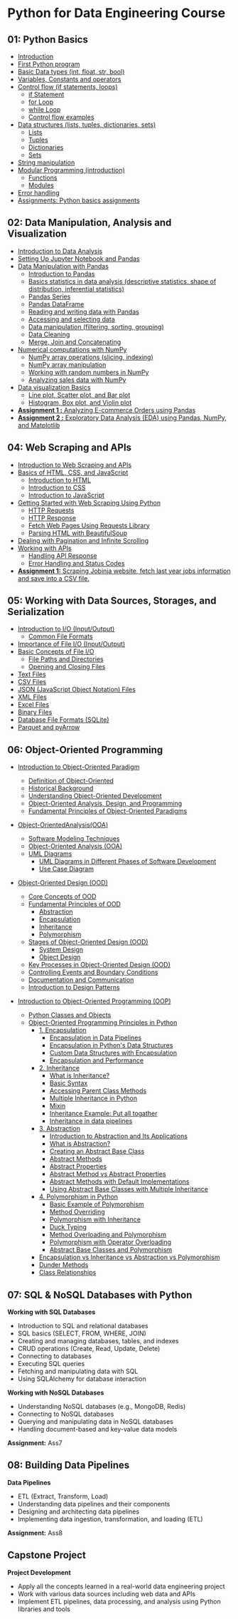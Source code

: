 # Python for Data Engineering Course

## 01: Python Basics

- [Introduction](https://github.com/behnamyazdan/PythonForDataEngineeringCourse/blob/main/01-PythonBasics/00-Introductoin.md)
- [First Python program](https://github.com/behnamyazdan/PythonForDataEngineeringCourse/blob/main/01-PythonBasics/01-FirstStep.md)
- [Basic Data types (int, float, str, bool)](https://github.com/behnamyazdan/PythonForDataEngineeringCourse/blob/main/01-PythonBasics/02-DataTypes.md)
- [Variables, Constants and operators](https://github.com/behnamyazdan/PythonForDataEngineeringCourse/blob/main/01-PythonBasics/03-Variables_ContstantsAndOperators.md)
- [Control flow (if statements, loops)](https://github.com/behnamyazdan/PythonForDataEngineeringCourse/blob/main/01-PythonBasics/04-01-ControlFlow(intro).md)
  - [if Statement](https://github.com/behnamyazdan/PythonForDataEngineeringCourse/blob/main/01-PythonBasics/04-02-ControlFlow(if%20statement).md)
  - [for Loop](https://github.com/behnamyazdan/PythonForDataEngineeringCourse/blob/main/01-PythonBasics/04-03-ControlFlow(for%20loop).md)
  - [while Loop](https://github.com/behnamyazdan/PythonForDataEngineeringCourse/blob/main/01-PythonBasics/04-04-ControlFlow(while%20loop).md)
  - [Control flow examples](https://github.com/behnamyazdan/PythonForDataEngineeringCourse/blob/main/01-PythonBasics/04-06-ControlFlow(examples).md)
- [Data structures (lists, tuples, dictionaries, sets)](https://github.com/behnamyazdan/PythonForDataEngineeringCourse/blob/main/01-PythonBasics/05-01-DataStructure(intro).md)
  - [Lists](https://github.com/behnamyazdan/PythonForDataEngineeringCourse/blob/main/01-PythonBasics/05-02-DataStructure(list).md)
  - [Tuples](https://github.com/behnamyazdan/PythonForDataEngineeringCourse/blob/main/01-PythonBasics/05-03-DataStructure(tuple).md)
  - [Dictionaries](https://github.com/behnamyazdan/PythonForDataEngineeringCourse/blob/main/01-PythonBasics/05-04-DataStructure(dictionaries).md)
  - [Sets](https://github.com/behnamyazdan/PythonForDataEngineeringCourse/blob/main/01-PythonBasics/05-05-DataStructure(sets).md)
- [String manipulation](https://github.com/behnamyazdan/PythonForDataEngineeringCourse/blob/main/01-PythonBasics/06-StringManipulation.md)
- [Modular Programming (introduction)](https://github.com/behnamyazdan/PythonForDataEngineeringCourse/blob/main/01-PythonBasics/07-01-ModularProgramming.md)
  - [Functions](https://github.com/behnamyazdan/PythonForDataEngineeringCourse/blob/main/01-PythonBasics/07-02-Functions.md)
  - [Modules](https://github.com/behnamyazdan/PythonForDataEngineeringCourse/blob/main/01-PythonBasics/07-03-Modules.md)
- [Error handling](https://github.com/behnamyazdan/PythonForDataEngineeringCourse/blob/main/01-PythonBasics/08-ErrorHandling.md)
- [Assignments: Python basics assignments](https://github.com/behnamyazdan/PythonForDataEngineeringCourse/blob/main/01-PythonBasics/PythonBasicsAssignments.md)
  
## 02: Data Manipulation, Analysis and Visualization

- [Introduction to Data Analysis](https://github.com/behnamyazdan/PythonForDataEngineeringCourse/blob/main/02-DataManipulationAndAnalysis/01-IntroductopnToDataAnalysis.md)
- [Setting Up Jupyter Notebook and Pandas](https://github.com/behnamyazdan/PythonForDataEngineeringCourse/blob/main/02-DataManipulationAndAnalysis/02-SettingUpJupyterNotebookandPandas.md)
- [Data Manipulation with Pandas](https://github.com/behnamyazdan/PythonForDataEngineeringCourse/blob/main/02-DataManipulationAndAnalysis/03-IntroductionToPandas.md)
  - [Introduction to Pandas](https://github.com/behnamyazdan/PythonForDataEngineeringCourse/blob/main/02-DataManipulationAndAnalysis/03-IntroductionToPandas.md)
  - [Basics statistics in data analysis (descriptive statistics, shape of distribution, inferential statistics)](https://github.com/behnamyazdan/PythonForDataEngineeringCourse/blob/main/02-DataManipulationAndAnalysis/04-BasicStatisticsinDataAnalysis.md)
  - [Pandas Series](https://github.com/behnamyazdan/PythonForDataEngineeringCourse/blob/main/02-DataManipulationAndAnalysis/05-PandasSeries.md)
  - [Pandas DataFrame](https://github.com/behnamyazdan/PythonForDataEngineeringCourse/blob/main/02-DataManipulationAndAnalysis/06-PandasDataframe.md)
  - [Reading and writing data with Pandas](https://github.com/behnamyazdan/PythonForDataEngineeringCourse/blob/main/02-DataManipulationAndAnalysis/07-ReadingAndWritingData.md)
  - [Accessing and selecting data](https://github.com/behnamyazdan/PythonForDataEngineeringCourse/blob/main/02-DataManipulationAndAnalysis/08-AcceccingAndSelectingData.md)
  - [Data manipulation (filtering, sorting, grouping)](https://github.com/behnamyazdan/PythonForDataEngineeringCourse/blob/main/02-DataManipulationAndAnalysis/09-DataManipulation.md)
  - [Data Cleaning](https://github.com/behnamyazdan/PythonForDataEngineeringCourse/blob/main/02-DataManipulationAndAnalysis/10-DataCleaning.md)
  - [Merge, Join and Concatenating](https://github.com/behnamyazdan/PythonForDataEngineeringCourse/blob/main/02-DataManipulationAndAnalysis/11-Merge-JoinAndConcat.md)
- [Numerical computations with NumPy](https://github.com/behnamyazdan/PythonForDataEngineeringCourse/blob/main/02-DataManipulationAndAnalysis/12-IntroductionToNumpy.md)
  - [NumPy array operations (slicing, indexing)](https://github.com/behnamyazdan/PythonForDataEngineeringCourse/blob/main/02-DataManipulationAndAnalysis/13-NumpyArrayOperations.md)
  - [NumPy array manipulation](https://github.com/behnamyazdan/PythonForDataEngineeringCourse/blob/main/02-DataManipulationAndAnalysis/14-NumpyArrayManipulation.md)
  - [Working with random numbers in NumPy](https://github.com/behnamyazdan/PythonForDataEngineeringCourse/blob/main/02-DataManipulationAndAnalysis/15-WorkingWithRandomNumbersInNumpy.md)
  - [Analyzing sales data with NumPy](https://github.com/behnamyazdan/PythonForDataEngineeringCourse/blob/main/02-DataManipulationAndAnalysis/16-AnalyzingSalesDatawithNumPy.md)
- [Data visualization Basics](https://github.com/behnamyazdan/PythonForDataEngineeringCourse/blob/main/02-DataManipulationAndAnalysis/17-DataVisualizationBasics.md)
  - [Line plot, Scatter plot, and Bar plot](https://github.com/behnamyazdan/PythonForDataEngineeringCourse/blob/main/02-DataManipulationAndAnalysis/18-LinePlots-ScatterPlots-Bar%20Plots.md)
  - [Histogram, Box plot, and Violin plot](https://github.com/behnamyazdan/PythonForDataEngineeringCourse/blob/main/02-DataManipulationAndAnalysis/19-Histograms-BoxPlots-ViolinPlots.md)
- [**Assignment 1 :** Analyzing E-commerce Orders using Pandas](https://github.com/behnamyazdan/PythonForDataEngineeringCourse/blob/main/02-DataManipulationAndAnalysis/PythonDataAnalysisAssignments.md)
- [**Assignment 2 :** Exploratory Data Analysis (EDA) using Pandas, NumPy, and Matplotlib](https://github.com/behnamyazdan/PythonForDataEngineeringCourse/blob/main/02-DataManipulationAndAnalysis/PythonDataAnalysisAssignments.md#exploratory-data-analysis-eda-using-pandas-numpy-and-matplotlib)

## 04: Web Scraping and APIs

- [Introduction to Web Scraping and APIs](https://github.com/behnamyazdan/PythonForDataEngineeringCourse/blob/main/04-WebScrapingAndAPIs/01-IntroductionToWebScrapingAndAPI.md)
- [Basics of HTML, CSS, and JavaScript](https://github.com/behnamyazdan/PythonForDataEngineeringCourse/blob/main/04-WebScrapingAndAPIs/02-IntroductionToHTML.md)
  - [Introduction to HTML](https://github.com/behnamyazdan/PythonForDataEngineeringCourse/blob/main/04-WebScrapingAndAPIs/02-IntroductionToHTML.md)
  - [Introduction to CSS](https://github.com/behnamyazdan/PythonForDataEngineeringCourse/blob/main/04-WebScrapingAndAPIs/03-IntroductionToCSS.md)
  - [Introduction to JavaScript](https://github.com/behnamyazdan/PythonForDataEngineeringCourse/blob/main/04-WebScrapingAndAPIs/04-IntroductionToJavascript.md)
- [Getting Started with Web Scraping Using Python](https://github.com/behnamyazdan/PythonForDataEngineeringCourse/blob/main/04-WebScrapingAndAPIs/05-GettingStartedWebScraping.md)
  - [HTTP Requests](https://github.com/behnamyazdan/PythonForDataEngineeringCourse/blob/main/04-WebScrapingAndAPIs/06-HttpRequest.md)
  - [HTTP Response](https://github.com/behnamyazdan/PythonForDataEngineeringCourse/blob/main/04-WebScrapingAndAPIs/07-HttpResponse.md)
  - [Fetch Web Pages Using Requests Library](https://github.com/behnamyazdan/PythonForDataEngineeringCourse/blob/main/04-WebScrapingAndAPIs/08-FetchWebPagesUsingRequests.md)
  - [Parsing HTML with BeautifulSoup](https://github.com/behnamyazdan/PythonForDataEngineeringCourse/blob/main/04-WebScrapingAndAPIs/09-ParsingHtmlWithBeautifulSoup.md)
- [Dealing with Pagination and Infinite Scrolling](https://github.com/behnamyazdan/PythonForDataEngineeringCourse/blob/main/04-WebScrapingAndAPIs/10-PaginationAndInfiniteScrolling.md)
- [Working with APIs](https://github.com/behnamyazdan/PythonForDataEngineeringCourse/blob/main/04-WebScrapingAndAPIs/11-WorkingWithAPI.md)
  - [Handling API Response](https://github.com/behnamyazdan/PythonForDataEngineeringCourse/blob/main/04-WebScrapingAndAPIs/12-HandlingAPIResponse.md)
  - [Error Handling and Status Codes](https://github.com/behnamyazdan/PythonForDataEngineeringCourse/blob/main/04-WebScrapingAndAPIs/13-ErrorHandlingAndStatusCode.md)
- [**Assignment 1:** Scraping Jobinja website, fetch last year jobs information and save into a CSV file.](https://github.com/behnamyazdan/PythonForDataEngineeringCourse/blob/main/04-WebScrapingAndAPIs/14-WebScrapingAssignment.md)

## 05: Working with Data Sources, Storages, and Serialization

- [Introduction to I/O (Input/Output)](https://github.com/behnamyazdan/PythonForDataEngineeringCourse/blob/main/05-WorkingWithDataSourcesAndSerialization/01-IntroductionToIO.md) 
  - [Common File Formats](https://github.com/behnamyazdan/PythonForDataEngineeringCourse/blob/main/05-WorkingWithDataSourcesAndSerialization/01-IntroductionToIO.md#common-file-formats-and-their-uses)
- [Importance of File I/O (Input/Output)](https://github.com/behnamyazdan/PythonForDataEngineeringCourse/blob/main/05-WorkingWithDataSourcesAndSerialization/02-ImportanceOfFileInputAndOutput.md)
- [Basic Concepts of File I/O](https://github.com/behnamyazdan/PythonForDataEngineeringCourse/blob/main/05-WorkingWithDataSourcesAndSerialization/03-BasicConceptsOfFileIO.md)
  - [File Paths and Directories](https://github.com/behnamyazdan/PythonForDataEngineeringCourse/blob/main/05-WorkingWithDataSourcesAndSerialization/04-FilePathsAndDirectories.md)
  - [Opening and Closing Files](https://github.com/behnamyazdan/PythonForDataEngineeringCourse/blob/main/05-WorkingWithDataSourcesAndSerialization/05-OpeningAndClosingFiles.md)
- [Text Files](https://github.com/behnamyazdan/PythonForDataEngineeringCourse/blob/main/05-WorkingWithDataSourcesAndSerialization/06-TextFiles.md)
- [CSV Files](https://github.com/behnamyazdan/PythonForDataEngineeringCourse/blob/main/05-WorkingWithDataSourcesAndSerialization/07-CsvFiles.md)
- [JSON (JavaScript Object Notation) Files](https://github.com/behnamyazdan/PythonForDataEngineeringCourse/blob/main/05-WorkingWithDataSourcesAndSerialization/08-JsonFiles.md)
- [XML Files](https://github.com/behnamyazdan/PythonForDataEngineeringCourse/blob/main/05-WorkingWithDataSourcesAndSerialization/09-XmlFiles.md)
- [Excel Files](https://github.com/behnamyazdan/PythonForDataEngineeringCourse/blob/main/05-WorkingWithDataSourcesAndSerialization/10-ExcelFiles.md)
- [Binary Files](https://github.com/behnamyazdan/PythonForDataEngineeringCourse/blob/main/05-WorkingWithDataSourcesAndSerialization/11-BinaryFiles.md)
- [Database File Formats (SQLite)](https://github.com/behnamyazdan/PythonForDataEngineeringCourse/blob/main/05-WorkingWithDataSourcesAndSerialization/12-DatabaseFileFormat(SQLite).md)
- [Parquet and pyArrow](https://github.com/behnamyazdan/PythonForDataEngineeringCourse/blob/main/05-WorkingWithDataSourcesAndSerialization/13-ParquetAndPyArrow.md)

## 06: Object-Oriented Programming

- [Introduction to Object-Oriented Paradigm](https://github.com/behnamyazdan/PythonForDataEngineeringCourse/blob/main/06-ObjectOrientedProgramming/01-ObjectOrientedParadigm.md#introduction-to-object-oriented-paradigm)
  - [Definition of Object-Oriented](https://github.com/behnamyazdan/PythonForDataEngineeringCourse/blob/main/06-ObjectOrientedProgramming/01-ObjectOrientedParadigm.md#definition-of-object-oriented)
  - [Historical Background](https://github.com/behnamyazdan/PythonForDataEngineeringCourse/blob/main/06-ObjectOrientedProgramming/01-ObjectOrientedParadigm.md#historical-background)
  - [Understanding Object-Oriented Development](https://github.com/behnamyazdan/PythonForDataEngineeringCourse/blob/main/06-ObjectOrientedProgramming/01-ObjectOrientedParadigm.md#understanding-object-oriented-development)
  - [Object-Oriented Analysis, Design, and Programming](https://github.com/behnamyazdan/PythonForDataEngineeringCourse/blob/main/06-ObjectOrientedProgramming/01-ObjectOrientedParadigm.md#object-oriented-analysis-design-and-programming)
  - [Fundamental Principles of Object-Oriented Paradigms](https://github.com/behnamyazdan/PythonForDataEngineeringCourse/blob/main/06-ObjectOrientedProgramming/01-ObjectOrientedParadigm.md#fundamental-principles-of-object-oriented-paradigms)

- [Object-OrientedAnalysis(OOA)](https://github.com/behnamyazdan/PythonForDataEngineeringCourse/blob/main/06-ObjectOrientedProgramming/02-Object-OrientedAnalysis(OOA).md)
  - [Software Modeling Techniques](https://github.com/behnamyazdan/PythonForDataEngineeringCourse/blob/main/06-ObjectOrientedProgramming/02-Object-OrientedAnalysis(OOA).md#software-modeling-techniques)
  - [Object-Oriented Analysis (OOA)](https://github.com/behnamyazdan/PythonForDataEngineeringCourse/blob/main/06-ObjectOrientedProgramming/02-Object-OrientedAnalysis(OOA).md#object-oriented-analysis-ooa)
  - [UML Diagrams](https://github.com/behnamyazdan/PythonForDataEngineeringCourse/blob/main/06-ObjectOrientedProgramming/02-Object-OrientedAnalysis(OOA).md#uml-diagrams)
    - [UML Diagrams in Different Phases of Software Development](https://github.com/behnamyazdan/PythonForDataEngineeringCourse/blob/main/06-ObjectOrientedProgramming/02-Object-OrientedAnalysis(OOA).md#uml-diagrams-in-different-phases-of-software-development)
    - [Use Case Diagram](https://github.com/behnamyazdan/PythonForDataEngineeringCourse/blob/main/06-ObjectOrientedProgramming/02-Object-OrientedAnalysis(OOA).md#use-case-diagram)

- [Object-Oriented Design (OOD)](https://github.com/behnamyazdan/PythonForDataEngineeringCourse/blob/main/06-ObjectOrientedProgramming/03-ObjectOrientedDesign(OOD).md#object-oriented-design-ood)
  - [Core Concepts of OOD](https://github.com/behnamyazdan/PythonForDataEngineeringCourse/blob/main/06-ObjectOrientedProgramming/03-ObjectOrientedDesign(OOD).md#core-concepts-of-ood)
  - [Fundamental Principles of OOD](https://github.com/behnamyazdan/PythonForDataEngineeringCourse/blob/main/06-ObjectOrientedProgramming/03-ObjectOrientedDesign(OOD).md#fundamental-principles-of-ood)
    - [Abstraction](https://github.com/behnamyazdan/PythonForDataEngineeringCourse/blob/main/06-ObjectOrientedProgramming/03-ObjectOrientedDesign(OOD).md#abstraction)
    - [Encapsulation](https://github.com/behnamyazdan/PythonForDataEngineeringCourse/blob/main/06-ObjectOrientedProgramming/03-ObjectOrientedDesign(OOD).md#encapsulation)
    - [Inheritance](https://github.com/behnamyazdan/PythonForDataEngineeringCourse/blob/main/06-ObjectOrientedProgramming/03-ObjectOrientedDesign(OOD).md#inheritance)
    - [Polymorphism](https://github.com/behnamyazdan/PythonForDataEngineeringCourse/blob/main/06-ObjectOrientedProgramming/03-ObjectOrientedDesign(OOD).md#polymorphism)
  - [Stages of Object-Oriented Design (OOD)](https://github.com/behnamyazdan/PythonForDataEngineeringCourse/blob/main/06-ObjectOrientedProgramming/03-ObjectOrientedDesign(OOD).md#stages-of-object-oriented-design-ood)
      - [System Design](https://github.com/behnamyazdan/PythonForDataEngineeringCourse/blob/main/06-ObjectOrientedProgramming/03-ObjectOrientedDesign(OOD).md#system-design)
      - [Object Design](https://github.com/behnamyazdan/PythonForDataEngineeringCourse/blob/main/06-ObjectOrientedProgramming/03-ObjectOrientedDesign(OOD).md#object-design)
  - [Key Processes in Object-Oriented Design (OOD)](https://github.com/behnamyazdan/PythonForDataEngineeringCourse/blob/main/06-ObjectOrientedProgramming/03-ObjectOrientedDesign(OOD).md#key-processes-in-object-oriented-design-ood)
  - [Controlling Events and Boundary Conditions](https://github.com/behnamyazdan/PythonForDataEngineeringCourse/blob/main/06-ObjectOrientedProgramming/03-ObjectOrientedDesign(OOD).md#controlling-events-and-boundary-conditions)
  - [Documentation and Communication](https://github.com/behnamyazdan/PythonForDataEngineeringCourse/blob/main/06-ObjectOrientedProgramming/03-ObjectOrientedDesign(OOD).md#documentation-and-communication)
  - [Introduction to Design Patterns](https://github.com/behnamyazdan/PythonForDataEngineeringCourse/blob/main/06-ObjectOrientedProgramming/03-ObjectOrientedDesign(OOD).md#introduction-to-design-patterns)


- [Introduction to Object-Oriented Programming (OOP)](https://github.com/behnamyazdan/PythonForDataEngineeringCourse/blob/main/06-ObjectOrientedProgramming/04-ObjectOrientedProgramming(OOP).md#introduction-to-oop-in-python)
  - [Python Classes and Objects](https://github.com/behnamyazdan/PythonForDataEngineeringCourse/blob/main/06-ObjectOrientedProgramming/04-ObjectOrientedProgramming(OOP).md#python-classes-and-objects)
  - [Object-Oriented Programming Principles in Python](https://github.com/behnamyazdan/PythonForDataEngineeringCourse/blob/main/06-ObjectOrientedProgramming/04-ObjectOrientedProgramming(OOP).md#object-oriented-programming-principles-in-python)
    - [1. Encapsulation](https://github.com/behnamyazdan/PythonForDataEngineeringCourse/blob/main/06-ObjectOrientedProgramming/04-ObjectOrientedProgramming(OOP).md#1-encapsulation)
      - [Encapsulation in Data Pipelines](https://github.com/behnamyazdan/PythonForDataEngineeringCourse/blob/main/06-ObjectOrientedProgramming/04-ObjectOrientedProgramming(OOP).md#encapsulation-in-data-pipelines)
      - [Encapsulation in Python's Data Structures](https://github.com/behnamyazdan/PythonForDataEngineeringCourse/blob/main/06-ObjectOrientedProgramming/04-ObjectOrientedProgramming(OOP).md#encapsulation-in-pythons-data-structures)
      - [Custom Data Structures with Encapsulation](https://github.com/behnamyazdan/PythonForDataEngineeringCourse/blob/main/06-ObjectOrientedProgramming/04-ObjectOrientedProgramming(OOP).md#custom-data-structures-with-encapsulation)
      - [Encapsulation and Performance](https://github.com/behnamyazdan/PythonForDataEngineeringCourse/blob/main/06-ObjectOrientedProgramming/04-ObjectOrientedProgramming(OOP).md#encapsulation-and-performance)
    - [2. Inheritance](https://github.com/behnamyazdan/PythonForDataEngineeringCourse/blob/main/06-ObjectOrientedProgramming/04-ObjectOrientedProgramming(OOP).md#2-inheritance)
      - [What is Inheritance?](https://github.com/behnamyazdan/PythonForDataEngineeringCourse/blob/main/06-ObjectOrientedProgramming/04-ObjectOrientedProgramming(OOP).md#what-is-inheritance)
      - [Basic Syntax](https://github.com/behnamyazdan/PythonForDataEngineeringCourse/blob/main/06-ObjectOrientedProgramming/04-ObjectOrientedProgramming(OOP).md#basic-syntax)
      - [Accessing Parent Class Methods](https://github.com/behnamyazdan/PythonForDataEngineeringCourse/blob/main/06-ObjectOrientedProgramming/04-ObjectOrientedProgramming(OOP).md#accessing-parent-class-methods)
      - [Multiple Inheritance in Python](https://github.com/behnamyazdan/PythonForDataEngineeringCourse/blob/main/06-ObjectOrientedProgramming/04-ObjectOrientedProgramming(OOP).md#multiple-inheritance-in-python)
      - [Mixin](https://github.com/behnamyazdan/PythonForDataEngineeringCourse/blob/main/06-ObjectOrientedProgramming/04-ObjectOrientedProgramming(OOP).md#mixin)
      - [Inheritance Example: Put all togather](https://github.com/behnamyazdan/PythonForDataEngineeringCourse/blob/main/06-ObjectOrientedProgramming/04-ObjectOrientedProgramming(OOP).md#inheritance-example-put-all-togather)
      - [Inheritance in data pipelines](https://github.com/behnamyazdan/PythonForDataEngineeringCourse/blob/main/06-ObjectOrientedProgramming/04-ObjectOrientedProgramming(OOP).md#inheritance-in-data-pipelines)
    - [3. Abstraction](https://github.com/behnamyazdan/PythonForDataEngineeringCourse/blob/main/06-ObjectOrientedProgramming/04-ObjectOrientedProgramming(OOP).md#3-abstraction)
      - [Introduction to Abstraction and Its Applications](https://github.com/behnamyazdan/PythonForDataEngineeringCourse/blob/main/06-ObjectOrientedProgramming/04-ObjectOrientedProgramming(OOP).md#introduction-to-abstraction-and-its-applications)
      - [What is Abstraction?](https://github.com/behnamyazdan/PythonForDataEngineeringCourse/blob/main/06-ObjectOrientedProgramming/04-ObjectOrientedProgramming(OOP).md#what-is-abstraction)
      - [Creating an Abstract Base Class](https://github.com/behnamyazdan/PythonForDataEngineeringCourse/blob/main/06-ObjectOrientedProgramming/04-ObjectOrientedProgramming(OOP).md#creating-an-abstract-base-class)
      - [Abstract Methods](https://github.com/behnamyazdan/PythonForDataEngineeringCourse/blob/main/06-ObjectOrientedProgramming/04-ObjectOrientedProgramming(OOP).md#abstract-methods)
      - [Abstract Properties](https://github.com/behnamyazdan/PythonForDataEngineeringCourse/blob/main/06-ObjectOrientedProgramming/04-ObjectOrientedProgramming(OOP).md#abstract-properties)
      - [Abstract Method vs Abstract Properties](https://github.com/behnamyazdan/PythonForDataEngineeringCourse/blob/main/06-ObjectOrientedProgramming/04-ObjectOrientedProgramming(OOP).md#abstract-method-vs-abstract-properties)
      - [Abstract Methods with Default Implementations](https://github.com/behnamyazdan/PythonForDataEngineeringCourse/blob/main/06-ObjectOrientedProgramming/04-ObjectOrientedProgramming(OOP).md#abstract-methods-with-default-implementations)
      - [Using Abstract Base Classes with Multiple Inheritance](https://github.com/behnamyazdan/PythonForDataEngineeringCourse/blob/main/06-ObjectOrientedProgramming/04-ObjectOrientedProgramming(OOP).md#using-abstract-base-classes-with-multiple-inheritance)
    - [4. Polymorphism in Python](https://github.com/behnamyazdan/PythonForDataEngineeringCourse/blob/main/06-ObjectOrientedProgramming/04-ObjectOrientedProgramming(OOP).md#4-polymorphism-in-python)
      - [Basic Example of Polymorphism](https://github.com/behnamyazdan/PythonForDataEngineeringCourse/blob/main/06-ObjectOrientedProgramming/04-ObjectOrientedProgramming(OOP).md#basic-example-of-polymorphism)
      - [Method Overriding](https://github.com/behnamyazdan/PythonForDataEngineeringCourse/blob/main/06-ObjectOrientedProgramming/04-ObjectOrientedProgramming(OOP).md#method-overriding-1)
      - [Polymorphism with Inheritance](https://github.com/behnamyazdan/PythonForDataEngineeringCourse/blob/main/06-ObjectOrientedProgramming/04-ObjectOrientedProgramming(OOP).md#polymorphism-with-inheritance)
      - [Duck Typing](https://github.com/behnamyazdan/PythonForDataEngineeringCourse/blob/main/06-ObjectOrientedProgramming/04-ObjectOrientedProgramming(OOP).md#duck-typing)
      - [Method Overloading and Polymorphism](https://github.com/behnamyazdan/PythonForDataEngineeringCourse/blob/main/06-ObjectOrientedProgramming/04-ObjectOrientedProgramming(OOP).md#method-overloading-and-polymorphism)
      - [Polymorphism with Operator Overloading](https://github.com/behnamyazdan/PythonForDataEngineeringCourse/blob/main/06-ObjectOrientedProgramming/04-ObjectOrientedProgramming(OOP).md#polymorphism-with-operator-overloading)
      - [Abstract Base Classes and Polymorphism](https://github.com/behnamyazdan/PythonForDataEngineeringCourse/blob/main/06-ObjectOrientedProgramming/04-ObjectOrientedProgramming(OOP).md#abstract-base-classes-and-polymorphism)
    - [Encapsulation vs Inheritance vs Abstraction vs Polymorphism](https://github.com/behnamyazdan/PythonForDataEngineeringCourse/blob/main/06-ObjectOrientedProgramming/04-ObjectOrientedProgramming(OOP).md#encapsulation-vs-inheritance-vs-abstraction-vs-polymorphism)
    - [Dunder Methods](https://github.com/behnamyazdan/PythonForDataEngineeringCourse/blob/main/06-ObjectOrientedProgramming/04-ObjectOrientedProgramming(OOP).md#dunder-methods)
    - [Class Relationships](https://github.com/behnamyazdan/PythonForDataEngineeringCourse/blob/main/06-ObjectOrientedProgramming/04-ObjectOrientedProgramming(OOP).md#class-relationships)


## 07: SQL & NoSQL Databases with Python

**Working with SQL Databases**

- Introduction to SQL and relational databases
- SQL basics (SELECT, FROM, WHERE, JOIN)
- Creating and managing databases, tables, and indexes
- CRUD operations (Create, Read, Update, Delete)
- Connecting to databases
- Executing SQL queries
- Fetching and manipulating data with SQL
- Using SQLAlchemy for database interaction

**Working with NoSQL Databases**

- Understanding NoSQL databases (e.g., MongoDB, Redis)
- Connecting to NoSQL databases
- Querying and manipulating data in NoSQL databases
- Handling document-based and key-value data models

**Assignment:** Ass7

## 08: Building Data Pipelines

**Data Pipelines**

- ETL (Extract, Transform, Load)
- Understanding data pipelines and their components
- Designing and architecting data pipelines
- Implementing data ingestion, transformation, and loading (ETL)

**Assignment:** Ass8

## Capstone Project

**Project Development**

- Apply all the concepts learned in a real-world data engineering project
- Work with various data sources including web data and APIs
- Implement ETL pipelines, data processing, and analysis using Python libraries and tools